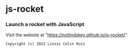 # js-rocket

### Launch a rocket with JavaScript

Visit the website at "https://notlindskey.github.io/js-rocket/".

`Copyright (c) 2023 Linssi Colin Ruiz`
